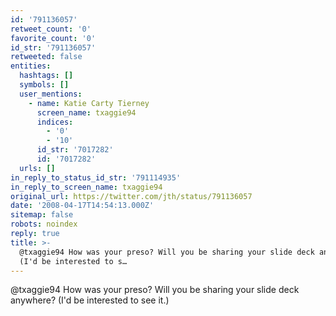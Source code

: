 ```yaml
---
id: '791136057'
retweet_count: '0'
favorite_count: '0'
id_str: '791136057'
retweeted: false
entities:
  hashtags: []
  symbols: []
  user_mentions:
    - name: Katie Carty Tierney
      screen_name: txaggie94
      indices:
        - '0'
        - '10'
      id_str: '7017282'
      id: '7017282'
  urls: []
in_reply_to_status_id_str: '791114935'
in_reply_to_screen_name: txaggie94
original_url: https://twitter.com/jth/status/791136057
date: '2008-04-17T14:54:13.000Z'
sitemap: false
robots: noindex
reply: true
title: >-
  @txaggie94 How was your preso? Will you be sharing your slide deck anywhere?
  (I'd be interested to s…
---
```


@txaggie94 How was your preso? Will you be sharing your slide deck anywhere? (I'd be interested to see it.)